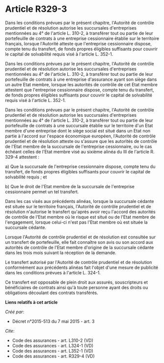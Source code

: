 # Article R329-3

Dans les conditions prévues par le présent chapitre, l'Autorité de contrôle prudentiel et de résolution autorise les
succursales d'entreprises mentionnées au 4° de l'article L. 310-2, à transférer tout ou partie de leur portefeuille de
contrats à une entreprise cessionnaire établie sur le territoire français, lorsque l'Autorité atteste que l'entreprise
cessionnaire dispose, compte tenu du transfert, de fonds propres éligibles suffisants pour couvrir le capital de solvabilité
requis visé à l'article L. 352-1. 

Dans les conditions prévues par le présent chapitre, l'Autorité de contrôle prudentiel et de résolution autorise les
succursales d'entreprises mentionnées au 4° de l'article L. 310-2, à transférer tout ou partie de leur portefeuille de
contrats à une entreprise d'assurance ayant son siège dans un autre Etat membre, lorsque les autorités de contrôle de cet
Etat membre attestent que l'entreprise cessionnaire dispose, compte tenu du transfert, de fonds propres éligibles suffisants
pour couvrir le capital de solvabilité requis visé à l'article L. 352-1. 

Dans les conditions prévues par le présent chapitre, l'Autorité de contrôle prudentiel et de résolution autorise les
succursales d'entreprises mentionnées au 4° de l'article L. 310-2, à transférer tout ou partie de leur portefeuille de
contrats à une succursale établie sur le territoire d'un Etat membre d'une entreprise dont le siège social est situé dans un
Etat non partie à l'accord sur l'espace économique européen, l'Autorité de contrôle prudentiel et de résolution atteste ou
s'assure que les autorités de contrôle de l'Etat membre de la succursale de l'entreprise cessionnaire, ou le cas échéant
celles de l'Etat membre visé au sixième alinéa du III de l'article R. 329-4 attestent : 

a) Que la succursale de l'entreprise cessionnaire dispose, compte tenu du transfert, de fonds propres éligibles suffisants
pour couvrir le capital de solvabilité requis ; et 

b) Que le droit de l'Etat membre de la succursale de l'entreprise cessionnaire permet un tel transfert. 

Dans les cas visés aux précédents alinéas, lorsque la succursale cédante est située sur le territoire français, l'Autorité de
contrôle prudentiel et de résolution n'autorise le transfert qu'après avoir reçu l'accord des autorités de contrôle de l'Etat
membre où le risque est situé ou de l'Etat membre de l'engagement, lorsque celui-ci n'est pas l'Etat membre où est située la
succursale cédante. 

Lorsque l'Autorité de contrôle prudentiel et de résolution est consultée sur un transfert de portefeuille, elle fait
connaître son avis ou son accord aux autorités de contrôle de l'Etat membre d'origine de la succursale cédante dans les trois
mois suivant la réception de la demande. 

Le transfert autorisé par l'Autorité de contrôle prudentiel et de résolution conformément aux précédents alinéas fait l'objet
d'une mesure de publicité dans les conditions prévues à l'article L. 324-1. 

Ce transfert est opposable de plein droit aux assurés, souscripteurs et bénéficiaires de contrats ainsi qu'à toute personne
ayant des droits ou obligations découlant des contrats transférés.

**Liens relatifs à cet article**

_Créé par_:

  - Décret n°2015-513 du 7 mai 2015 - art. 3

_Cite_:

  - Code des assurances - art. L310-2 (VD)
  - Code des assurances - art. L324-1 (VD)
  - Code des assurances - art. L352-1 (VD)
  - Code des assurances - art. R329-4 (VD)
